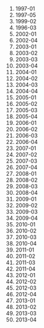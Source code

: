 1. 1997-01
2. 1997-05
3. 1999-02
4. 1996-03
5. 2002-01
6. 2002-04
7. 2003-01
8. 2003-02
9. 2003-03
10. 2003-04
11. 2004-01
12. 2004-02
13. 2004-03
14. 2004-04
15. 2005-01
16. 2005-02
17. 2005-03
18. 2005-04
19. 2006-01
20. 2006-02
21. 2006-03
22. 2006-04
23. 2007-01
24. 2007-02
25. 2007-03
26. 2007-04
27. 2008-01
28. 2008-02
29. 2008-03
30. 2008-04
31. 2009-01
32. 2009-02
33. 2009-03
34. 2009-04
35. 2010-01
36. 2010-02
37. 2010-03
38. 2010-04
39. 2011-01
40. 2011-02
41. 2011-03
42. 2011-04
43. 2012-01
44. 2012-02
45. 2012-03
46. 2012-04
47. 2013-01
48. 2013-02
49. 2013-03
50. 2013-04
